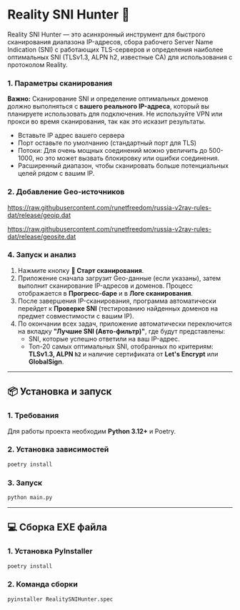 # Reality SNI Hunter 🚀

Reality SNI Hunter — это асинхронный инструмент для быстрого сканирования диапазона IP-адресов, сбора рабочего Server Name Indication (SNI) с работающих TLS-серверов и определения наиболее оптимальных SNI (TLSv1.3, ALPN h2, известные CA) для использования с протоколом Reality.


### 1. Параметры сканирования

**Важно:** Сканирование SNI и определение оптимальных доменов должно выполняться с **вашего реального IP-адреса**, который вы планируете использовать для подключения. Не используйте VPN или прокси во время сканирования, так как это исказит результаты.

* Вставьте IP адрес вашего сервера
* Порт оставьте по умолчанию (стандартный порт для TLS)
* Потоки: Для очень мощных соединений можно увеличить до 500-1000, но это может вызвать блокировку или ошибки соединения.
* Расширенный диапазон, чтобы сканировать больше потенциальных целей рядом с вашим IP.


### 2. Добавление Geo-источников

https://raw.githubusercontent.com/runetfreedom/russia-v2ray-rules-dat/release/geoip.dat

https://raw.githubusercontent.com/runetfreedom/russia-v2ray-rules-dat/release/geosite.dat


### 4. Запуск и анализ

1.  Нажмите кнопку **🚀 Старт сканирования**.
2.  Приложение сначала загрузит Geo-данные (если указаны), затем выполнит сканирование IP-адресов и доменов. Процесс отображается в **Прогресс-баре** и в **Логе сканирования**.
3.  После завершения IP-сканирования, программа автоматически перейдет к **Проверке SNI** (тестированию найденных доменов на предмет совместимости с вашим IP).
4.  По окончании всех задач, приложение автоматически переключится на вкладку **"Лучшие SNI (Авто-фильтр)"**, где будут представлены:
    * SNI, которые успешно ответили на ваш IP-адрес.
    * Топ-20 самых оптимальных SNI, отобранных по критериям: **TLSv1.3, ALPN `h2`** и наличие сертификата от **Let's Encrypt** или **GlobalSign**.



***

## 📦 Установка и запуск

### 1. Требования

Для работы проекта необходим **Python 3.12+** и Poetry.

### 2. Установка зависимостей

``` bash
poetry install
```
### 3. Запуск

``` bash
python main.py
```


***

## 💻 Сборка EXE файла

### 1. Установка PyInstaller

``` bash
poetry install
```

### 2. Команда сборки

``` bash
pyinstaller RealitySNIHunter.spec
```